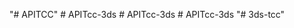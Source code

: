 "# APITCC" 
#   A P I T c c - 3 d s  
 #   A P I T c c - 3 d s  
 #   A P I T c c - 3 d s  
 "# 3ds-tcc" 

